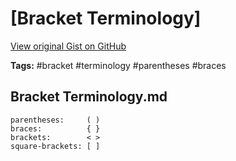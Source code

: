 # [Bracket Terminology] 

[View original Gist on GitHub](https://gist.github.com/Integralist/18106b28d4d4d66708da09d652f83cc5)

**Tags:** #bracket #terminology #parentheses #braces

## Bracket Terminology.md

```
parentheses:     ( ) 
braces:          { } 
brackets:        < > 
square-brackets: [ ]
```

